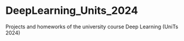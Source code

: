 # DeepLearning_Units_2024

Projects and homeworks of the university course Deep Learning (UniTs 2024)
